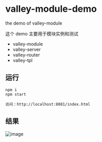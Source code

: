 # valley-module-demo
the demo of valley-module

这个 demo 主要用于模块实例和测试

* valley-module
* valley-server
* valley-router
* valley-tpl

## 运行

```
npm i
npm start

访问：http://localhost:8081/index.html
```

## 结果

![image](https://github.com/hitvalley/valley_module_demo/blob/master/static/img/result.png)
